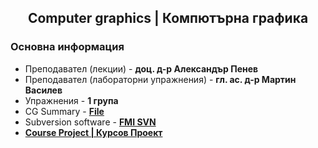 <h2 align="center">Computer graphics | Компютърна графика</h2>

### Основна информация
* Преподавател (лекции) - **доц. д-р Александър Пенев**
* Преподавател (лабораторни упражнения) - **гл. ас. д-р Мартин Василев**
* Упражнения - **1 група**
* CG Summary - [**File**](https://github.com/rythm-net/PU-Informatics/blob/main/III%20%D0%BA%D1%83%D1%80%D1%81/II%20%D1%81%D0%B5%D0%BC%D0%B5%D1%81%D1%82%D1%8A%D1%80/%D0%9A%D0%BE%D0%BC%D0%BF%D1%8E%D1%82%D1%8A%D1%80%D0%BD%D0%B0%20%D0%B3%D1%80%D0%B0%D1%84%D0%B8%D0%BA%D0%B0/%D0%9A%D0%BE%D0%BC%D0%BF%D1%8E%D1%82%D1%8A%D1%80%D0%BD%D0%B0%20%D0%93%D1%80%D0%B0%D1%84%D0%B8%D0%BA%D0%B0%20-%20%D0%9A%D0%BE%D0%BD%D1%81%D0%BF%D0%B5%D0%BA%D1%82%20(2022-2023).pdf)
* Subversion software - [**FMI SVN**](http://svn.fmi-plovdiv.org/bg)
* [**Course Project | Курсов Проект**](https://github.com/rythm-net/Paint-Project/)
